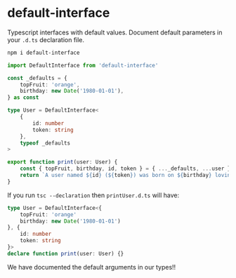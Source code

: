 # default-interface

Typescript interfaces with default values. Document default parameters in your `.d.ts` declaration file.

```sh
npm i default-interface
```

```ts
import DefaultInterface from 'default-interface'

const _defaults = {
    topFruit: 'orange',
    birthday: new Date('1980-01-01'),
} as const

type User = DefaultInterface<
    {
        id: number
        token: string
    },
    typeof _defaults
>

export function print(user: User) {
    const { topFruit, birthday, id, token } = { ..._defaults, ...user }
    return `A user named ${id} (${token}) was born on ${birthday} loving ${topFruit}s`
}
```

If you run `tsc --declaration` then `printUser.d.ts` will have:

```ts
type User = DefaultInterface<{
    topFruit: 'orange'
    birthday: new Date('1980-01-01')
}, {
    id: number
    token: string
}>
declare function print(user: User) {}
```

We have documented the default arguments in our types!!
